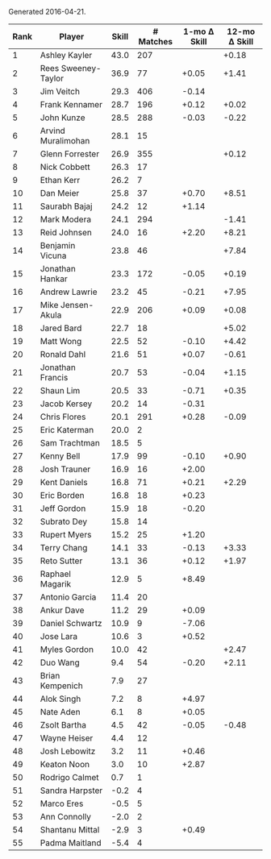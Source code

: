 Generated 2016-04-21.

| Rank | Player              | Skill | # Matches | 1-mo Δ Skill | 12-mo Δ Skill |
|------|---------------------|-------|-----------|--------------|---------------|
|    1 | Ashley Kayler       |  43.0 |       207 |              |         +0.18 |
|    2 | Rees Sweeney-Taylor |  36.9 |        77 |        +0.05 |         +1.41 |
|    3 | Jim Veitch          |  29.3 |       406 |        -0.14 |               |
|    4 | Frank Kennamer      |  28.7 |       196 |        +0.12 |         +0.02 |
|    5 | John Kunze          |  28.5 |       288 |        -0.03 |         -0.22 |
|    6 | Arvind Muralimohan  |  28.1 |        15 |              |               |
|    7 | Glenn Forrester     |  26.9 |       355 |              |         +0.12 |
|    8 | Nick Cobbett        |  26.3 |        17 |              |               |
|    9 | Ethan Kerr          |  26.2 |         7 |              |               |
|   10 | Dan Meier           |  25.8 |        37 |        +0.70 |         +8.51 |
|   11 | Saurabh Bajaj       |  24.2 |        12 |        +1.14 |               |
|   12 | Mark Modera         |  24.1 |       294 |              |         -1.41 |
|   13 | Reid Johnsen        |  24.0 |        16 |        +2.20 |         +8.21 |
|   14 | Benjamin Vicuna     |  23.8 |        46 |              |         +7.84 |
|   15 | Jonathan Hankar     |  23.3 |       172 |        -0.05 |         +0.19 |
|   16 | Andrew Lawrie       |  23.2 |        45 |        -0.21 |         +7.95 |
|   17 | Mike Jensen-Akula   |  22.9 |       206 |        +0.09 |         +0.08 |
|   18 | Jared Bard          |  22.7 |        18 |              |         +5.02 |
|   19 | Matt Wong           |  22.5 |        52 |        -0.10 |         +4.42 |
|   20 | Ronald Dahl         |  21.6 |        51 |        +0.07 |         -0.61 |
|   21 | Jonathan Francis    |  20.7 |        53 |        -0.04 |         +1.15 |
|   22 | Shaun Lim           |  20.5 |        33 |        -0.71 |         +0.35 |
|   23 | Jacob Kersey        |  20.2 |        14 |        -0.31 |               |
|   24 | Chris Flores        |  20.1 |       291 |        +0.28 |         -0.09 |
|   25 | Eric Katerman       |  20.0 |         2 |              |               |
|   26 | Sam Trachtman       |  18.5 |         5 |              |               |
|   27 | Kenny Bell          |  17.9 |        99 |        -0.10 |         +0.90 |
|   28 | Josh Trauner        |  16.9 |        16 |        +2.00 |               |
|   29 | Kent Daniels        |  16.8 |        71 |        +0.21 |         +2.29 |
|   30 | Eric Borden         |  16.8 |        18 |        +0.23 |               |
|   31 | Jeff Gordon         |  15.9 |        18 |        -0.20 |               |
|   32 | Subrato Dey         |  15.8 |        14 |              |               |
|   33 | Rupert Myers        |  15.2 |        25 |        +1.20 |               |
|   34 | Terry Chang         |  14.1 |        33 |        -0.13 |         +3.33 |
|   35 | Reto Sutter         |  13.1 |        36 |        +0.12 |         +1.97 |
|   36 | Raphael Magarik     |  12.9 |         5 |        +8.49 |               |
|   37 | Antonio Garcia      |  11.4 |        20 |              |               |
|   38 | Ankur Dave          |  11.2 |        29 |        +0.09 |               |
|   39 | Daniel Schwartz     |  10.9 |         9 |        -7.06 |               |
|   40 | Jose Lara           |  10.6 |         3 |        +0.52 |               |
|   41 | Myles Gordon        |  10.0 |        42 |              |         +2.47 |
|   42 | Duo Wang            |   9.4 |        54 |        -0.20 |         +2.11 |
|   43 | Brian Kempenich     |   7.9 |        27 |              |               |
|   44 | Alok Singh          |   7.2 |         8 |        +4.97 |               |
|   45 | Nate Aden           |   6.1 |         8 |        +0.05 |               |
|   46 | Zsolt Bartha        |   4.5 |        42 |        -0.05 |         -0.48 |
|   47 | Wayne Heiser        |   4.4 |        12 |              |               |
|   48 | Josh Lebowitz       |   3.2 |        11 |        +0.46 |               |
|   49 | Keaton Noon         |   3.0 |        10 |        +2.87 |               |
|   50 | Rodrigo Calmet      |   0.7 |         1 |              |               |
|   51 | Sandra Harpster     |  -0.2 |         4 |              |               |
|   52 | Marco Eres          |  -0.5 |         5 |              |               |
|   53 | Ann Connolly        |  -2.0 |         2 |              |               |
|   54 | Shantanu Mittal     |  -2.9 |         3 |        +0.49 |               |
|   55 | Padma Maitland      |  -5.4 |         4 |              |               |